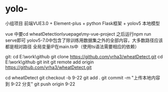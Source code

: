 # yolo-
小组项目
前端VUE3.0 + Element-plus
+
python Flask框架
+
yolov5 本地模型

vue 中要cd wheatDetection\vuepage\my-vue-project
之后运行npm run serve即可
yolov5-7.0中包含了除训练用数据集之外的全部内容，大多数路径应该都是相对路径
全局变量IP在main.ts中（使用ts语法需要相应的依赖）

git:
cd E:\work\github
git clone https://github.com/yrha3/wheatDetect.git
cd E:\work\github
git init
git remote add origin https://github.com/yrha3/wheatDetect.git

cd wheatDetect
git checkout -b 9-22
git add .
git commit -m "上传本地内容到 9-22 分支"
git push origin 9-22

